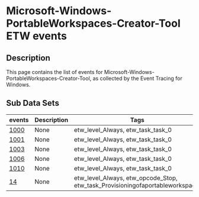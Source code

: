 # Microsoft-Windows-PortableWorkspaces-Creator-Tool ETW events

## Description
This page contains the list of events for Microsoft-Windows-PortableWorkspaces-Creator-Tool, as collected by the Event Tracing for Windows.

## Sub Data Sets
|events|Description|Tags|
|---|---|---|
|[1000](events/event-1000.md)|None|etw_level_Always, etw_task_task_0|
|[1001](events/event-1001.md)|None|etw_level_Always, etw_task_task_0|
|[1003](events/event-1003.md)|None|etw_level_Always, etw_task_task_0|
|[1006](events/event-1006.md)|None|etw_level_Always, etw_task_task_0|
|[1010](events/event-1010.md)|None|etw_level_Always, etw_task_task_0|
|[14](events/event-14.md)|None|etw_level_Always, etw_opcode_Stop, etw_task_Provisioningofaportableworkspace.|
